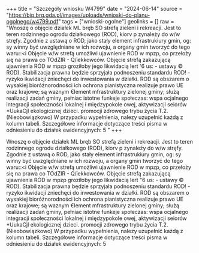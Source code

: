 +++
title = "Szczegóły wniosku W4799"
date = "2024-06-14"
source = "https://bip.brg.gda.pl/images/uploads/wnioski-do-planu-ogolnego/w4799.pdf"
tags = ["wnioski-ogolne"]
geolinks = []
raw = "Wnoszę o objęcie działek ML bręb SO strefą zieleni i rekreacji. Jest to teren rodzinnego ogrodu działkowego (ROD), kiorv p zynależy do w/w stręfy. Zgodnie z ustawą o ROD, jako stały element infrastrukiury gmin, og: sy winny być uwzględniane w ich rozwoju, a organy gmin tworzyć do tego waru::<i Objęcie w/w strefą umożliwi ujawnienie ROD w mpzp, co przełoży się na prawa co TOdZIR - Q/iekkowców. Objęcie strefą zakazującą ujawnienia RÓD w mpzp groziłoby jego likwidacią lert '6 us: - ustawy © ROD). Stabilizacja prawna będzie sprzyjała podnoszeniu standardu ROD! - ryzyko ikwidacji zniechęci do inwestowania w działki. ROD są obszarem o wysakiej bioróżnorodności ich ochrona pianistyczna realizuje prawo UE oraz krajowe; są waznym €lement mfrastruktury zielonej gminy; służą realizacji zadań gminy, pełniac istotne funkeje społeczas: wspa ocjalnego integracji społeczności lokalnej i międzypokole owej, aktywizacji seiorów *UukaCjl ekologicznej dzieci. promocji zdrowego trybu życia T.2. (Nieobowiązkowo) W przypadku wypełnienia, nalezy uzupełnić każdą z kolumn tabeli. Szczegółowe informacje dotyczące treści pisma w odniesieniu do działek ewidencyjnych: 5 "
+++

Wnoszę o objęcie działek ML bręb SO strefą zieleni i rekreacji. Jest to teren
rodzinnego ogrodu działkowego (ROD), kiorv p zynależy do w/w stręfy. Zgodnie z ustawą o
ROD, jako stały element infrastrukiury gmin, og: sy winny być uwzględniane w ich rozwoju, a
organy gmin tworzyć do tego waru::<i Objęcie w/w strefą umożliwi ujawnienie ROD w mpzp,
co przełoży się na prawa co TOdZIR - Q/iekkowców. Objęcie strefą zakazującą ujawnienia
RÓD w mpzp groziłoby jego likwidacią lert "6 us: - ustawy © ROD). Stabilizacja prawna
będzie sprzyjała podnoszeniu standardu ROD! - ryzyko ikwidacji zniechęci do inwestowania w
działki. ROD są obszarem o wysakiej bioróżnorodności ich ochrona pianistyczna realizuje
prawo UE oraz krajowe; są waznym €lement mfrastruktury zielonej gminy; służą realizacji
zadań gminy, pełniac istotne funkeje społeczas: wspa ocjalnego integracji społeczności
lokalnej i międzypokole owej, aktywizacji seiorów *UukaCjl ekologicznej dzieci. promocji
zdrowego trybu życia
T.2. (Nieobowiązkowo) W przypadku wypełnienia, nalezy uzupełnić każdą z kolumn tabeli.
Szczegółowe informacje dotyczące treści pisma w odniesieniu do działek ewidencyjnych: 5



